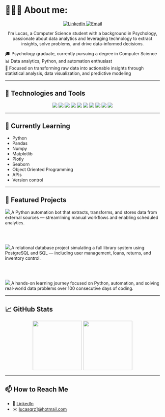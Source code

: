 # 👨🏽‍💻 About me:

<p align="center">
  <a href="https://www.linkedin.com/in/lucasqrz/" target="_blank">
    <img src="https://img.shields.io/badge/LinkedIn-0077B5?style=flat&logo=linkedin&logoColor=white" alt="LinkedIn">
  </a>
  <a href="mailto:lucasqrz1@hotmail.com">
    <img src="https://img.shields.io/badge/Email-D14836?style=flat&logo=gmail&logoColor=white" alt="Email">
  </a>
</p>

<p align="center">
  I'm  Lucas, a Computer Science student with a background in Psychology, passionate about data analytics and leveraging technology to extract insights, solve problems, and drive data-informed decisions.
</p>


🎓 Psychology graduate, currently pursuing a degree in Computer Science  
📊 Data analytics, Python, and automation enthusiast  
🔎 Focused on transforming raw data into actionable insights through statistical analysis, data visualization, and predictive modeling  

---

## 🧰 Technologies and Tools

<div align="center">
  <img src="https://img.shields.io/badge/Python-3776AB?style=flat&logo=python&logoColor=white" />
  <img src="https://img.shields.io/badge/Pandas-150458?style=flat&logo=pandas&logoColor=white" />
  <img src="https://img.shields.io/badge/NumPy-013243?style=flat&logo=numpy&logoColor=white" />
  <img src="https://img.shields.io/badge/Matplotlib-11557C?style=flat&logo=plotly&logoColor=white" />
  <img src="https://img.shields.io/badge/Seaborn-3776AB?style=flat&logo=python&logoColor=white" />
  <img src="https://img.shields.io/badge/SQL-4479A1?style=flat&logo=postgresql&logoColor=white" />
  <img src="https://img.shields.io/badge/Excel-217346?style=flat&logo=microsoft-excel&logoColor=white" />
  <img src="https://img.shields.io/badge/VSCode-007ACC?style=flat&logo=visual-studio-code&logoColor=white" />
  <img src="https://img.shields.io/badge/GitHub-181717?style=flat&logo=github&logoColor=white" />
  <img src="https://img.shields.io/badge/Git-F05032?style=flat&logo=git&logoColor=white" />
</div>

---

## 🌱 Currently Learning

- Python
- Pandas
- Numpy
- Matplotlib
- Plotly
- Seaborn
- Object Oriented Programming
- APIs
- Version control

---

## 📂 Featured Projects

<a href="https://github.com/Lucasqrz1/data_automation_bot" target="_blank">
  <img src="https://img.shields.io/badge/Visit%20Repository-Data_Automation_Bot-181717?style=for-the-badge&logo=github&logoColor=white" />
</a>  
A Python automation bot that extracts, transforms, and stores data from external sources — streamlining manual workflows and enabling scheduled analytics.

<br/><br/>

<a href="https://github.com/Lucasqrz1/sql_library_project" target="_blank">
  <img src="https://img.shields.io/badge/Visit%20Repository-SQL_Library_Project-4479A1?style=for-the-badge&logo=postgresql&logoColor=white" />
</a>  
A relational database project simulating a full library system using PostgreSQL and SQL — including user management, loans, returns, and inventory control.

<br/><br/>

<a href="https://github.com/Lucasqrz1/100_Days_Of_Code" target="_blank">
  <img src="https://img.shields.io/badge/Visit%20Repository-100_Days_Of_Code-181717?style=for-the-badge&logo=github&logoColor=white" />
</a>  
A hands-on learning journey focused on Python, automation, and solving real-world data problems over 100 consecutive days of coding.

---

## 📈 GitHub Stats

<div align="center">
  <img height="160em" src="https://github-readme-stats.vercel.app/api?username=lucasqrz1&show_icons=true&theme=tokyonight" />
  <img height="160em" src="https://github-readme-stats.vercel.app/api/top-langs/?username=lucasqrz1&layout=compact&theme=tokyonight" />
</div>

---

## 📫 How to Reach Me

- 💼 [LinkedIn](https://www.linkedin.com/in/lucasqrz/)
- ✉️ lucasqrz1@hotmail.com
